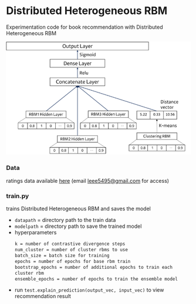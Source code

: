 # Distributed Heterogeneous RBM
Experimentation code for book recommendation with Distributed Heterogeneous RBM

![image](https://github.com/leee5495/Distributed_Heterogeneous_RBM/blob/master/misc/%EB%8F%84%ED%98%95.png)

### Data
ratings data available [here](https://drive.google.com/file/d/1nR7B7fDzwwExYpO70xY6FYTGf3aVXX_T/view?usp=sharing)
(email leee5495@gmail.com for access)

### train.py
trains Distributed Heterogeneous RBM and saves the model
- `datapath` = directory path to the train data
- `modelpath` = directory path to save the trained model
- hyperparameters
  ```
  k = number of contrastive divergence steps
  num_cluster = number of cluster rbms to use
  batch_size = batch size for training
  epochs = number of epochs for base rbm train
  bootstrap_epochs = number of additional epochs to train each cluster rbm
  ensemble_epochs = number of epochs to train the ensemble model
  ```
- run `test.explain_prediction(output_vec, input_vec)` to view recommendation result
